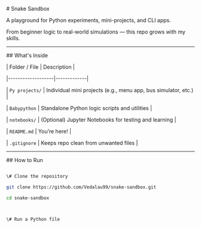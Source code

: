 \# Snake Sandbox



A playground for Python experiments, mini-projects, and CLI apps.  

From beginner logic to real-world simulations — this repo grows with my skills.



---



\## What's Inside



| Folder / File     | Description |

|-------------------|-------------|

| `Py projects/`       | Individual mini projects (e.g., menu app, bus simulator, etc.) |

| `Babypython`        | Standalone Python logic scripts and utilities |

| `notebooks/`      | (Optional) Jupyter Notebooks for testing and learning |

| `README.md`       | You’re here! |

| `.gitignore`      | Keeps repo clean from unwanted files |



---



\##  How to Run



```bash

\# Clone the repository

git clone https://github.com/Vedalau99/snake-sandbox.git

cd snake-sandbox



\# Run a Python file





